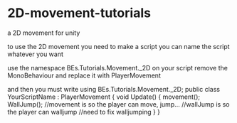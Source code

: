 # 2D-movement-tutorials
a 2D movement for unity


to use the 2D movement you need to make a script you can name the script whatever you want 

use the namespace BEs.Tutorials.Movement._2D on your script 
remove the MonoBehaviour and replace it with PlayerMovement

and then you must write
            using BEs.Tutorials.Movement._2D;
            public class YourScriptName : PlayerMovement
            {
                void Update()
                {
                    movement(); 
                    WallJump(); 
                    //movement is so the player can move, jump...
                    //wallJump is so the player can walljump 
                    //need to fix walljumping
                }
            }
